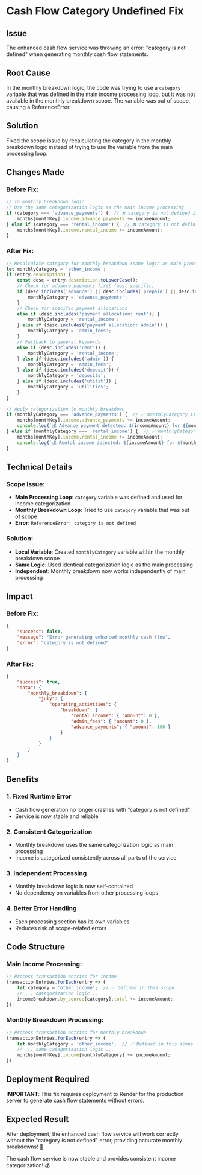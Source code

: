 # Cash Flow Category Undefined Fix

## Issue
The enhanced cash flow service was throwing an error: "category is not defined" when generating monthly cash flow statements.

## Root Cause
In the monthly breakdown logic, the code was trying to use a `category` variable that was defined in the main income processing loop, but it was not available in the monthly breakdown scope. The variable was out of scope, causing a ReferenceError.

## Solution
Fixed the scope issue by recalculating the category in the monthly breakdown logic instead of trying to use the variable from the main processing loop.

## Changes Made

### Before Fix:
```javascript
// In monthly breakdown logic
// Use the same categorization logic as the main income processing
if (category === 'advance_payments') {  // ❌ category is not defined in this scope
    months[monthKey].income.advance_payments += incomeAmount;
} else if (category === 'rental_income') {  // ❌ category is not defined in this scope
    months[monthKey].income.rental_income += incomeAmount;
}
```

### After Fix:
```javascript
// Recalculate category for monthly breakdown (same logic as main processing)
let monthlyCategory = 'other_income';
if (entry.description) {
    const desc = entry.description.toLowerCase();
    // Check for advance payments first (most specific)
    if (desc.includes('advance') || desc.includes('prepaid') || desc.includes('future')) {
        monthlyCategory = 'advance_payments';
    } 
    // Check for specific payment allocations
    else if (desc.includes('payment allocation: rent')) {
        monthlyCategory = 'rental_income';
    } else if (desc.includes('payment allocation: admin')) {
        monthlyCategory = 'admin_fees';
    } 
    // Fallback to general keywords
    else if (desc.includes('rent')) {
        monthlyCategory = 'rental_income';
    } else if (desc.includes('admin')) {
        monthlyCategory = 'admin_fees';
    } else if (desc.includes('deposit')) {
        monthlyCategory = 'deposits';
    } else if (desc.includes('utilit')) {
        monthlyCategory = 'utilities';
    }
}

// Apply categorization to monthly breakdown
if (monthlyCategory === 'advance_payments') {  // ✅ monthlyCategory is defined in this scope
    months[monthKey].income.advance_payments += incomeAmount;
    console.log(`💰 Advance payment detected: ${incomeAmount} for ${monthKey} - Transaction: ${entry.transactionId}`);
} else if (monthlyCategory === 'rental_income') {  // ✅ monthlyCategory is defined in this scope
    months[monthKey].income.rental_income += incomeAmount;
    console.log(`💰 Rental income detected: ${incomeAmount} for ${monthKey} - Transaction: ${entry.transactionId}`);
}
```

## Technical Details

### Scope Issue:
- **Main Processing Loop**: `category` variable was defined and used for income categorization
- **Monthly Breakdown Loop**: Tried to use `category` variable that was out of scope
- **Error**: `ReferenceError: category is not defined`

### Solution:
- **Local Variable**: Created `monthlyCategory` variable within the monthly breakdown scope
- **Same Logic**: Used identical categorization logic as the main processing
- **Independent**: Monthly breakdown now works independently of main processing

## Impact

### Before Fix:
```json
{
    "success": false,
    "message": "Error generating enhanced monthly cash flow",
    "error": "category is not defined"
}
```

### After Fix:
```json
{
    "success": true,
    "data": {
        "monthly_breakdown": {
            "july": {
                "operating_activities": {
                    "breakdown": {
                        "rental_income": { "amount": 0 },
                        "admin_fees": { "amount": 0 },
                        "advance_payments": { "amount": 180 }
                    }
                }
            }
        }
    }
}
```

## Benefits

### 1. **Fixed Runtime Error**
- Cash flow generation no longer crashes with "category is not defined"
- Service is now stable and reliable

### 2. **Consistent Categorization**
- Monthly breakdown uses the same categorization logic as main processing
- Income is categorized consistently across all parts of the service

### 3. **Independent Processing**
- Monthly breakdown logic is now self-contained
- No dependency on variables from other processing loops

### 4. **Better Error Handling**
- Each processing section has its own variables
- Reduces risk of scope-related errors

## Code Structure

### Main Income Processing:
```javascript
// Process transaction entries for income
transactionEntries.forEach(entry => {
    let category = 'other_income';  // ✅ Defined in this scope
    // ... categorization logic ...
    incomeBreakdown.by_source[category].total += incomeAmount;
});
```

### Monthly Breakdown Processing:
```javascript
// Process transaction entries for monthly breakdown
transactionEntries.forEach(entry => {
    let monthlyCategory = 'other_income';  // ✅ Defined in this scope
    // ... same categorization logic ...
    months[monthKey].income[monthlyCategory] += incomeAmount;
});
```

## Deployment Required
**IMPORTANT**: This fix requires deployment to Render for the production server to generate cash flow statements without errors.

## Expected Result
After deployment, the enhanced cash flow service will work correctly without the "category is not defined" error, providing accurate monthly breakdowns! 🎉

The cash flow service is now stable and provides consistent income categorization! 💰


